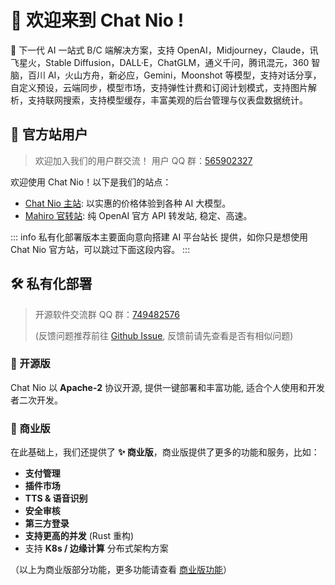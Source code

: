 # 👋 欢迎来到 Chat Nio !
<p class="text-gray">🚀 下一代 AI 一站式 B/C 端解决方案，支持 OpenAI，Midjourney，Claude，讯飞星火，Stable Diffusion，DALL·E，ChatGLM，通义千问，腾讯混元，360 智脑，百川 AI，火山方舟，新必应，Gemini，Moonshot 等模型，支持对话分享，自定义预设，云端同步，模型市场，支持弹性计费和订阅计划模式，支持图片解析，支持联网搜索，支持模型缓存，丰富美观的后台管理与仪表盘数据统计。</p>


## 🎈 官方站用户
> 欢迎加入我们的用户群交流！ 用户 QQ 群：[565902327](http://qm.qq.com/cgi-bin/qm/qr?_wv=1027&k=YKcvGGlM03LYWlPk-iosqAqL4qHwOtBx&authKey=6cjCqRNKNuOUJltyo%2FNgmKm%2BS%2FUCtAyVHCnirHyxNuxGExUHsJRtlSaW1EeDxhNx&noverify=0&group_code=565902327)

欢迎使用 Chat Nio！以下是我们的站点：
- [Chat Nio 主站](https://chatnio.net): 以实惠的价格体验到各种 AI 大模型。
- [Mahiro 官转站](https://o.chatnio.net): 纯 OpenAI 官方 API 转发站, 稳定、高速。

<PageLink href="/guide/pricing" title="💰 AI 模型价格" />

::: info
私有化部署版本主要面向意向搭建 AI 平台站长 提供，如你只是想使用 Chat Nio 官方站，可以跳过下面这段内容。
:::

## 🛠️ 私有化部署
> 开源软件交流群 QQ 群：[749482576](https://qm.qq.com/q/3Yy8P937FK)
> 
> (反馈问题推荐前往 [Github Issue](https://github.com/Deeptrain-Community/chatnio/issues), 反馈前请先查看是否有相似问题)

### 🎃 开源版
Chat Nio 以 **Apache-2** 协议开源, 提供一键部署和丰富功能, 适合个人使用和开发者二次开发。

<GithubProject href="https://github.com/Deeptrain-Community/chatnio" title="Chat Nio" description="🚀 Next Generation AI One-Stop Internationalization Solution." />

### 🤖 商业版

在此基础上，我们还提供了 **✨ 商业版**，商业版提供了更多的功能和服务，比如：
- **支付管理**
- **插件市场**
- **TTS & 语音识别**
- **安全审核**
- **第三方登录**
- **支持更高的并发** (Rust 重构)
- 支持 **K8s / 边缘计算** 分布式架构方案

（以上为商业版部分功能，更多功能请查看 [商业版功能](/)）

<PageLink href="/pro/" title="✨ 商业版咨询" />